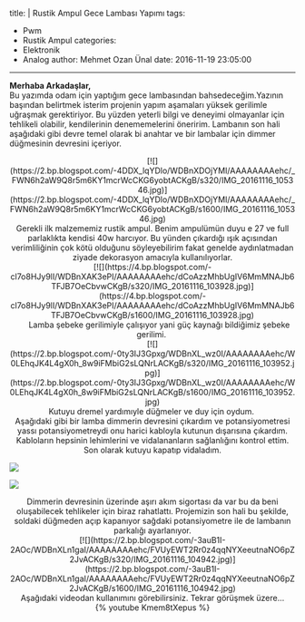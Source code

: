 title: |
  Rustik Ampul Gece Lambası Yapımı
tags:
  - Pwm
  - Rustik Ampul
categories:
  - Elektronik
  - Analog
author: Mehmet Ozan Ünal
date: 2016-11-19 23:05:00
---
**Merhaba Arkadaşlar,**  
Bu yazımda odam için yaptığım gece lambasından bahsedeceğim.Yazının başından belirtmek isterim projenin yapım aşamaları yüksek gerilimle uğraşmak gerektiriyor. Bu yüzden yeterli bilgi ve deneyimi olmayanlar için tehlikeli olabilir, kendilerinin denememelerini öneririm. 
Lambanın son hali aşağıdaki gibi devre temel olarak bi anahtar ve bir lambalar için dimmer düğmesinin devresini içeriyor.  

<div class="separator" style="clear: both; text-align: center;">[![](https://2.bp.blogspot.com/-4DDX_lqYDlo/WDBnXDOjYMI/AAAAAAAAehc/_FWN6h2aW9Q8r5m6KY1mcrWcCKG6yobtACKgB/s320/IMG_20161116_105346.jpg)](https://2.bp.blogspot.com/-4DDX_lqYDlo/WDBnXDOjYMI/AAAAAAAAehc/_FWN6h2aW9Q8r5m6KY1mcrWcCKG6yobtACKgB/s1600/IMG_20161116_105346.jpg)</div>

<!-- more -->  

<div class="separator" style="clear: both; text-align: center;">Gerekli ilk malzememiz rustik ampul. Benim ampulümün duyu e 27 ve full parlaklıkta kendisi 40w harcıyor. Bu yünden çıkardığı ışık açısından verimliliğinin çok kötü olduğunu söyleyebilirim fakat genelde aydınlatmadan ziyade dekorasyon amacıyla kullanılıyorlar.</div>

<div class="separator" style="clear: both; text-align: center;">[![](https://4.bp.blogspot.com/-cl7o8HJy9lI/WDBnXAK3ePI/AAAAAAAAehc/dCoAzzMhbUgIV6MmMNAJb6TFJB7OeCbvwCKgB/s320/IMG_20161116_103928.jpg)](https://4.bp.blogspot.com/-cl7o8HJy9lI/WDBnXAK3ePI/AAAAAAAAehc/dCoAzzMhbUgIV6MmMNAJb6TFJB7OeCbvwCKgB/s1600/IMG_20161116_103928.jpg)</div>

<div style="text-align: center;">      Lamba şebeke gerilimiyle çalışıyor yani güç kaynağı bildiğimiz şebeke gerilimi. </div>

<div class="separator" style="clear: both; text-align: center;">[![](https://2.bp.blogspot.com/-0ty3IJ3Gpxg/WDBnXL_wz0I/AAAAAAAAehc/W0LEhqJK4L4gX0h_8w9iFMbiG2sLQNrLACKgB/s320/IMG_20161116_103952.jpg)](https://2.bp.blogspot.com/-0ty3IJ3Gpxg/WDBnXL_wz0I/AAAAAAAAehc/W0LEhqJK4L4gX0h_8w9iFMbiG2sLQNrLACKgB/s1600/IMG_20161116_103952.jpg)</div>

<div style="text-align: center;">Kutuyu dremel yardımıyle düğmeler ve duy için oydum. </div>

<div style="text-align: center;">Aşağıdaki gibi bir lamba dimmerin devresini çıkardım ve potansiyometresi yassı potansiyometreydi onu harici kabloyla kutunun dışarısına çıkardım. Kabloların hepsinin lehimlerini ve vidalananların sağlanlığını kontrol ettim. Son olarak kutuyu kapatıp vidaladım.</div>

[![](https://2.bp.blogspot.com/-VER2k3kKB2E/WDBnXLry2_I/AAAAAAAAehc/RnZhr9OovTMR-3xg3YRftv0YRywQf9kPACKgB/s320/IMG_20161116_103939.jpg)](https://2.bp.blogspot.com/-VER2k3kKB2E/WDBnXLry2_I/AAAAAAAAehc/RnZhr9OovTMR-3xg3YRftv0YRywQf9kPACKgB/s1600/IMG_20161116_103939.jpg)

[![](https://1.bp.blogspot.com/-GAsTy3KVUC4/WDBnXOZs5AI/AAAAAAAAehc/sLiBefcoB2opwcMm3bKvfMi3Y4S2bXhSACKgB/s320/IMG_20161116_103841.jpg)](https://1.bp.blogspot.com/-GAsTy3KVUC4/WDBnXOZs5AI/AAAAAAAAehc/sLiBefcoB2opwcMm3bKvfMi3Y4S2bXhSACKgB/s1600/IMG_20161116_103841.jpg)

<div class="separator" style="clear: both; text-align: center;">Dimmerin devresinin üzerinde aşırı akım sigortası da var bu da beni oluşabilecek tehlikeler için biraz rahatlattı. Projemizin son hali bu şekilde, soldaki düğmeden açıp kapanıyor sağdaki potansiyometre ile de lambanın parkalığı ayarlanıyor.</div>

<div class="separator" style="clear: both; text-align: center;">[![](https://2.bp.blogspot.com/-3auB1I-2AOc/WDBnXLn1gaI/AAAAAAAAehc/FVUyEWT2Rr0z4qqNYXeeutnaNO6pZ2JvACKgB/s320/IMG_20161116_104942.jpg)](https://2.bp.blogspot.com/-3auB1I-2AOc/WDBnXLn1gaI/AAAAAAAAehc/FVUyEWT2Rr0z4qqNYXeeutnaNO6pZ2JvACKgB/s1600/IMG_20161116_104942.jpg)</div>

<div class="separator" style="clear: both; text-align: center;">Aşağıdaki videodan kullanımını görebilirsiniz. Tekrar görüşmek üzere...</div>

<div style="text-align: center;">
{% youtube Kmem8tXepus %}
</div>